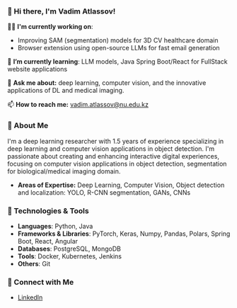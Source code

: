 ### 👋 Hi there, I'm Vadim Atlassov!

👨‍💻 **I'm currently working on**: 
- Improving SAM (segmentation) models for 3D CV healthcare domain
- Browser extension using open-source LLMs for fast email generation

🌱 **I’m currently learning**: LLM models, Java Spring Boot/React for FullStack website applications

💬 **Ask me about:** deep learning, computer vision, and the innovative applications of DL and medical imaging.

📫 **How to reach me:** vadim.atlassov@nu.edu.kz

### 🚀 About Me
I'm a deep learning researcher with 1.5 years of experience specializing in deep learning and computer vision applications in object detection. I'm passionate about creating and enhancing interactive digital experiences, focusing on computer vision applications in object detection, segmentation for biological/medical imaging domain.

- **Areas of Expertise:** Deep Learning, Computer Vision, Object detection and localization: YOLO, R-CNN segmentation, GANs, CNNs

### 🔧 Technologies & Tools
- **Languages**: Python, Java
- **Frameworks & Libraries**: PyTorch, Keras, Numpy, Pandas, Polars, Spring Boot, React, Angular
- **Databases**: PostgreSQL, MongoDB
- **Tools**: Docker, Kubernetes, Jenkins
- **Others**: Git

### 🤝 Connect with Me
- [LinkedIn](www.linkedin.com/in/vadim-atlassov)
